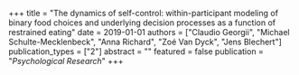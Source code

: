 +++
title = "The dynamics of self-control: within-participant modeling of binary food choices and underlying decision processes as a function of restrained eating"
date = 2019-01-01
authors = ["Claudio Georgii", "Michael Schulte-Mecklenbeck", "Anna Richard", "Zoé Van Dyck", "Jens Blechert"]
publication_types = ["2"]
abstract = ""
featured = false
publication = "*Psychological Research*"
+++

